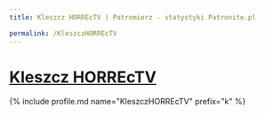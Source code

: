 ```yaml
---
title: Kleszcz HORREcTV | Patromierz - statystyki Patronite.pl

permalink: /KleszczHORREcTV
---
```


# [Kleszcz HORREcTV](https://patronite.pl/KleszczHORREcTV)

{% include profile.md name="KleszczHORREcTV" prefix="k" %}
